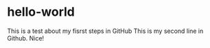 # hello-world
This is a test about my fisrst steps in GitHub
This is my second line in Github. Nice!
